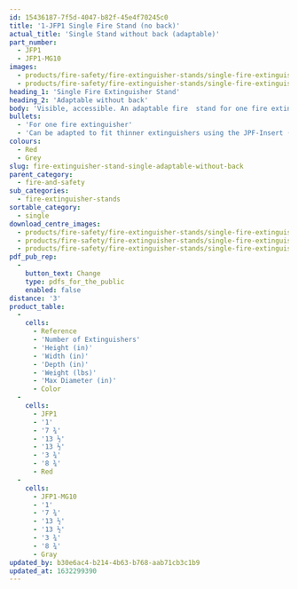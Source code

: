 ```yaml
---
id: 15436187-7f5d-4047-b82f-45e4f70245c0
title: '1-JFP1 Single Fire Stand (no back)'
actual_title: 'Single Stand without back (adaptable)'
part_number:
  - JFP1
  - JFP1-MG10
images:
  - products/fire-safety/fire-extinguisher-stands/single-fire-extinguisher-stands/jfp1/images-lr/Product_Image_776x776_(518x518_focus_area)-JPF1-JFPINSERT_01.jpg
  - products/fire-safety/fire-extinguisher-stands/single-fire-extinguisher-stands/jfp1/images-lr/Product_Image_776x776_(518x518_focus_area)-JPF1-MG10-JFPINSERT-MG10_01.jpg
heading_1: 'Single Fire Extinguisher Stand'
heading_2: 'Adaptable without back'
body: 'Visible, accessible. An adaptable fire  stand for one fire extinguisher.'
bullets:
  - 'For one fire extinguisher'
  - 'Can be adapted to fit thinner extinguishers using the JPF-Insert (sold separately)'
colours:
  - Red
  - Grey
slug: fire-extinguisher-stand-single-adaptable-without-back
parent_category:
  - fire-and-safety
sub_categories:
  - fire-extinguisher-stands
sortable_category:
  - single
download_centre_images:
  - products/fire-safety/fire-extinguisher-stands/single-fire-extinguisher-stands/jfp1/images-hr/JFP1_01.jpg
  - products/fire-safety/fire-extinguisher-stands/single-fire-extinguisher-stands/jfp1/images-hr/JFP1-MG10_01.jpg
  - products/fire-safety/fire-extinguisher-stands/single-fire-extinguisher-stands/jfp1/images-hr/JFP1-MG10-JFPINSERT-MG10_01.jpg
pdf_pub_rep:
  -
    button_text: Change
    type: pdfs_for_the_public
    enabled: false
distance: '3'
product_table:
  -
    cells:
      - Reference
      - 'Number of Extinguishers'
      - 'Height (in)'
      - 'Width (in)'
      - 'Depth (in)'
      - 'Weight (lbs)'
      - 'Max Diameter (in)'
      - Color
  -
    cells:
      - JFP1
      - '1'
      - '7 ¾'
      - '13 ½'
      - '13 ½'
      - '3 ¾'
      - '8 ¾'
      - Red
  -
    cells:
      - JFP1-MG10
      - '1'
      - '7 ¾'
      - '13 ½'
      - '13 ½'
      - '3 ¾'
      - '8 ¾'
      - Gray
updated_by: b30e6ac4-b214-4b63-b768-aab71cb3c1b9
updated_at: 1632299390
---
```

